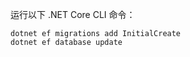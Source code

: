 
运行以下 .NET Core CLI 命令：

```dotnetcli
dotnet ef migrations add InitialCreate
dotnet ef database update
```